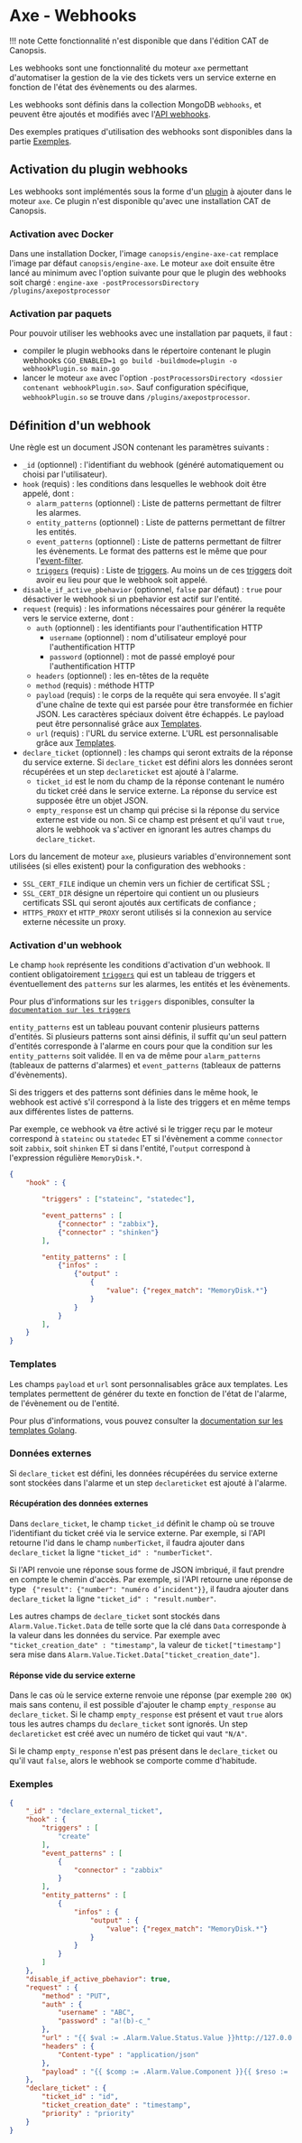 # Axe - Webhooks

!!! note
    Cette fonctionnalité n'est disponible que dans l'édition CAT de Canopsis.

Les webhooks sont une fonctionnalité du moteur `axe` permettant d'automatiser la gestion de la vie des tickets vers un service externe en fonction de l'état des évènements ou des alarmes.

Les webhooks sont définis dans la collection MongoDB `webhooks`, et peuvent être ajoutés et modifiés avec l'[API webhooks](../../guide-developpement/webhooks/api_v2_webhooks.md).

Des exemples pratiques d'utilisation des webhooks sont disponibles dans la partie [Exemples](#exemples).

## Activation du plugin webhooks

Les webhooks sont implémentés sous la forme d'un [plugin](../../guide-developpement/plugins/axe-post-processor.md) à ajouter dans le moteur `axe`. Ce plugin n'est disponible qu'avec une installation CAT de Canopsis.

### Activation avec Docker

Dans une installation Docker, l'image `canopsis/engine-axe-cat` remplace l'image par défaut `canopsis/engine-axe`. Le moteur `axe` doit ensuite être lancé au minimum avec l'option suivante pour que le plugin des webhooks soit chargé : `engine-axe -postProcessorsDirectory /plugins/axepostprocessor`

### Activation par paquets

Pour pouvoir utiliser les webhooks avec une installation par paquets, il faut :

*  compiler le plugin webhooks dans le répertoire contenant le plugin webhooks `CGO_ENABLED=1 go build -buildmode=plugin -o webhookPlugin.so main.go`
*  lancer le moteur `axe` avec l'option `-postProcessorsDirectory <dossier contenant webhookPlugin.so>`. Sauf configuration spécifique, `webhookPlugin.so` se trouve dans `/plugins/axepostprocessor`.

## Définition d'un webhook

Une règle est un document JSON contenant les paramètres suivants :

 - `_id` (optionnel) : l'identifiant du webhook (généré automatiquement ou choisi par l'utilisateur).
 - `hook` (requis) : les conditions dans lesquelles le webhook doit être appelé, dont :
     - `alarm_patterns` (optionnel) : Liste de patterns permettant de filtrer les alarmes.
     - `entity_patterns` (optionnel) : Liste de patterns permettant de filtrer les entités.
     - `event_patterns` (optionnel) : Liste de patterns permettant de filtrer les évènements. Le format des patterns est le même que pour l'[event-filter](moteurècheèevent_filter.md).
     - [`triggers`](../architecture-interne/triggers.md) (requis) : Liste de [triggers](../architecture-interne/triggers.md). Au moins un de ces [triggers](../architecture-interne/triggers.md) doit avoir eu lieu pour que le webhook soit appelé.
 - `disable_if_active_pbehavior` (optionnel, `false` par défaut) : `true` pour désactiver le webhook si un pbehavior est actif sur l'entité.
 - `request` (requis) : les informations nécessaires pour générer la requête vers le service externe, dont :
     - `auth` (optionnel) : les identifiants pour l'authentification HTTP
       - `username` (optionnel) : nom d'utilisateur employé pour l'authentification HTTP
       - `password` (optionnel) : mot de passé employé pour l'authentification HTTP
     - `headers` (optionnel) : les en-têtes de la requête
     - `method` (requis) : méthode HTTP
     - `payload` (requis) : le corps de la requête qui sera envoyée. Il s'agit d'une chaîne de texte qui est parsée pour être transformée en fichier JSON. Les caractères spéciaux doivent être échappés. Le payload peut être personnalisé grâce aux [Templates](#templates).
     - `url` (requis) : l'URL du service externe. L'URL est personnalisable grâce aux [Templates](#templates).
 - `declare_ticket` (optionnel) : les champs qui seront extraits de la réponse du service externe. Si `declare_ticket` est défini alors les données seront récupérées et un step `declareticket` est ajouté à l'alarme.
     - `ticket_id` est le nom du champ de la réponse contenant le numéro du ticket créé dans le service externe. La réponse du service est supposée être un objet JSON.
     - `empty_response` est un champ qui précise si la réponse du service externe est vide ou non. Si ce champ est présent et qu'il vaut `true`, alors le webhook va s'activer en ignorant les autres champs du `declare_ticket`.

Lors du lancement de moteur `axe`, plusieurs variables d'environnement sont utilisées (si elles existent) pour la configuration des webhooks :

- `SSL_CERT_FILE` indique un chemin vers un fichier de certificat SSL ;
- `SSL_CERT_DIR` désigne un répertoire qui contient un ou plusieurs certificats SSL qui seront ajoutés aux certificats de confiance ;
- `HTTPS_PROXY` et `HTTP_PROXY` seront utilisés si la connexion au service externe nécessite un proxy.

### Activation d'un webhook

Le champ `hook` représente les conditions d'activation d'un webhook. Il contient obligatoirement [`triggers`](../architecture-interne/triggers.md) qui est un tableau de triggers et éventuellement des `patterns` sur les alarmes, les entités et les évènements.

Pour plus d'informations sur les `triggers` disponibles, consulter la [`documentation sur les triggers`](../architecture-interne/triggers.md)

`entity_patterns` est un tableau pouvant contenir plusieurs patterns d'entités. Si plusieurs patterns sont ainsi définis, il suffit qu'un seul pattern d'entités corresponde à l'alarme en cours pour que la condition sur les `entity_patterns` soit validée. Il en va de même pour `alarm_patterns` (tableaux de patterns d'alarmes) et `event_patterns` (tableaux de patterns d'évènements).

Si des triggers et des patterns sont définies dans le même hook, le webhook est activé s'il correspond à la liste des triggers et en même temps aux différentes listes de patterns.

Par exemple, ce webhook va être activé si le trigger reçu par le moteur correspond à `stateinc` ou `statedec` ET si l'évènement a comme `connector` soit `zabbix`, soit `shinken` ET si dans l'entité, l'`output` correspond à l'expression régulière `MemoryDisk.*`.

```json
{
    "hook" : {

        "triggers" : ["stateinc", "statedec"],

        "event_patterns" : [
            {"connector" : "zabbix"},
            {"connector" : "shinken"}
        ],

        "entity_patterns" : [
            {"infos" :
                {"output" :
                    {
                        "value": {"regex_match": "MemoryDisk.*"}
                    }
                }
            }
        ],
    }
}
```

### Templates

Les champs `payload` et `url` sont personnalisables grâce aux templates. Les templates permettent de générer du texte en fonction de l'état de l'alarme, de l'évènement ou de l'entité.

Pour plus d'informations, vous pouvez consulter la [documentation sur les templates Golang](../architecture-interne/templates-golang.md).

### Données externes

Si `declare_ticket` est défini, les données récupérées du service externe sont stockées dans l'alarme et un step `declareticket` est ajouté à l'alarme.

#### Récupération des données externes

Dans `declare_ticket`, le champ `ticket_id` définit le champ où se trouve l'identifiant du ticket créé via le service externe. Par exemple, si l'API retourne l'id dans le champ `numberTicket`, il faudra ajouter dans `declare_ticket` la ligne `"ticket_id" : "numberTicket"`.

Si l'API renvoie une réponse sous forme de JSON imbriqué, il faut prendre en compte le chemin d'accès. Par exemple, si l'API retourne une réponse de type ` {"result": {"number": "numéro d’incident"}}`, il faudra ajouter dans `declare_ticket` la ligne `"ticket_id" : "result.number"`.

Les autres champs de `declare_ticket` sont stockés dans `Alarm.Value.Ticket.Data` de telle sorte que la clé dans `Data` corresponde à la valeur dans les données du service. Par exemple avec `"ticket_creation_date" : "timestamp"`, la valeur de `ticket["timestamp"]` sera mise dans `Alarm.Value.Ticket.Data["ticket_creation_date"]`.

#### Réponse vide du service externe

Dans le cas où le service externe renvoie une réponse (par exemple `200 OK`) mais sans contenu, il est possible d'ajouter le champ `empty_response` au `declare_ticket`. Si le champ `empty_response` est présent et vaut `true` alors tous les autres champs du `declare_ticket` sont ignorés. Un step `declareticket` est créé avec un numéro de ticket qui vaut `"N/A"`.

Si le champ `empty_response` n'est pas présent dans le `declare_ticket` ou qu'il vaut `false`, alors le webhook se comporte comme d'habitude.

### Exemples

```json
{
    "_id" : "declare_external_ticket",
    "hook" : {
        "triggers" : [
            "create"
        ],
        "event_patterns" : [
            {
                "connector" : "zabbix"
            }
        ],
        "entity_patterns" : [
            {
                "infos" : {
                    "output" : {
                        "value": {"regex_match": "MemoryDisk.*"}
                    }
                }
            }
        ]
    },
    "disable_if_active_pbehavior": true,
    "request" : {
        "method" : "PUT",
        "auth" : {
            "username" : "ABC",
            "password" : "a!(b)-c_"
        },
        "url" : "{{ $val := .Alarm.Value.Status.Value }}http://127.0.0.1:5000/{{if ((eq $val 0) or (eq $val 2) or (eq $val 4))}}even{{else}}odd{{end}}",
        "headers" : {
            "Content-type" : "application/json"
        },
        "payload" : "{{ $comp := .Alarm.Value.Component }}{{ $reso := .Alarm.Value.Resource }}{{ $val := .Alarm.Value.Status.Value }}{\"component\": \"{{$comp}}\",\"resource\": \"{{$reso}}\", \"parity\": {{if ((eq $val 0) or (eq $val 2) or (eq $val 4))}}even{{else}}odd{{end}},  \"value\": {{$val}} }"
    },
    "declare_ticket" : {
        "ticket_id" : "id",
        "ticket_creation_date" : "timestamp",
        "priority" : "priority"
    }
}
```
